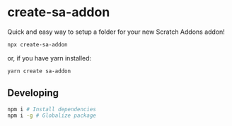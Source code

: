 # create-sa-addon

Quick and easy way to setup a folder for your new Scratch Addons addon!

```bash
npx create-sa-addon
```
or, if you have yarn installed:
```bash
yarn create sa-addon
```
## Developing

```bash
npm i # Install dependencies
npm i -g # Globalize package
```
